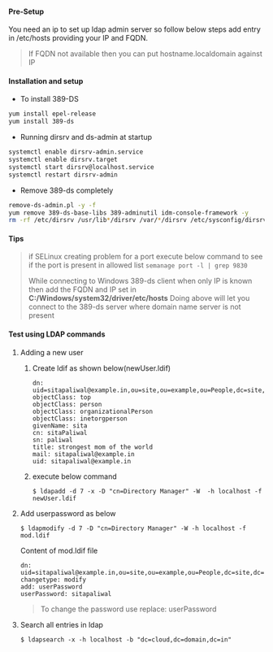 #### Pre-Setup
You need an ip to set up ldap admin server so follow below steps
add entry in /etc/hosts providing your IP and FQDN. 
> If FQDN not available then you can put hostname.localdomain  against IP
	
#### Installation and setup
- To install 389-DS 
``` bash
yum install epel-release
yum install 389-ds
```

- Running dirsrv and ds-admin  at startup
``` bash
systemctl enable dirsrv-admin.service
systemctl enable dirsrv.target
systemctl start dirsrv@localhost.service
systemctl restart dirsrv-admin
```

- Remove 389-ds completely
``` bash
remove-ds-admin.pl -y -f
yum remove 389-ds-base-libs 389-adminutil idm-console-framework -y   
rm -rf /etc/dirsrv /usr/lib*/dirsrv /var/*/dirsrv /etc/sysconfig/dirsrv*
```    

#### Tips
> if SELinux creating problem for a port execute below command to see if the port is present in allowed list
``` semanage port -l | grep 9830 ```
>
> While connecting to Windows 389-ds client when only IP is known then add the FQDN and IP set in **C:/Windows/system32/driver/etc/hosts**
Doing above will let you connect to the 389-ds server where domain name server is not present

#### Test using LDAP commands
1. Adding a new user 
    1. Create ldif as shown below(newUser.ldif)
        ```
        dn: uid=sitapaliwal@example.in,ou=site,ou=example,ou=People,dc=site,dc=example,dc=in
        objectClass: top
        objectClass: person
        objectClass: organizationalPerson
        objectClass: inetorgperson
        givenName: sita
        cn: sitaPaliwal
        sn: paliwal
        title: strongest mom of the world
        mail: sitapaliwal@example.in
        uid: sitapaliwal@example.in
       ```
    2. execute below command
        ```
        $ ldapadd -d 7 -x -D "cn=Directory Manager" -W  -h localhost -f newUser.ldif
       ```

2. Add userpassword as below
    ```
    $ ldapmodify -d 7 -D "cn=Directory Manager" -W -h localhost -f mod.ldif
    ```

    Content of mod.ldif file
    ```
    dn: uid=sitapaliwal@example.in,ou=site,ou=example,ou=People,dc=site,dc=example,dc=in
    changetype: modify
    add: userPassword
    userPassword: sitapaliwal
   ```
	> To change the password use replace: userPassword

3. Search all entries in ldap
    ```
   $ ldapsearch -x -h localhost -b "dc=cloud,dc=domain,dc=in"
   ```